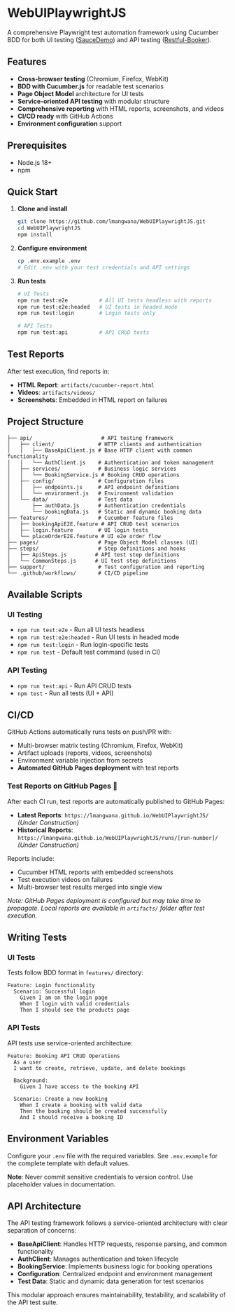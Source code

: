 # WebUIPlaywrightJS

A comprehensive Playwright test automation framework using Cucumber BDD for both UI testing ([SauceDemo](https://www.saucedemo.com/)) and API testing ([Restful-Booker](https://restful-booker.herokuapp.com/)).

##  Features

- **Cross-browser testing** (Chromium, Firefox, WebKit)
- **BDD with Cucumber.js** for readable test scenarios
- **Page Object Model** architecture for UI tests
- **Service-oriented API testing** with modular structure
- **Comprehensive reporting** with HTML reports, screenshots, and videos
- **CI/CD ready** with GitHub Actions
- **Environment configuration** support

##  Prerequisites

- Node.js 18+ 
- npm

##  Quick Start

1. **Clone and install**
   ```bash
   git clone https://github.com/lmangwana/WebUIPlaywrightJS.git
   cd WebUIPlaywrightJS
   npm install
   ```

2. **Configure environment**
   ```bash
   cp .env.example .env
   # Edit .env with your test credentials and API settings
   ```

3. **Run tests**
   ```bash
   # UI Tests
   npm run test:e2e          # All UI tests headless with reports
   npm run test:e2e:headed   # UI tests in headed mode
   npm run test:login        # Login tests only
   
   # API Tests
   npm run test:api          # API CRUD tests
   ```

##  Test Reports

After test execution, find reports in:
- **HTML Report**: `artifacts/cucumber-report.html`
- **Videos**: `artifacts/videos/`
- **Screenshots**: Embedded in HTML report on failures

##  Project Structure

```
├── api/                      # API testing framework
│   ├── client/              # HTTP clients and authentication
│   │   ├── BaseApiClient.js # Base HTTP client with common functionality
│   │   └── AuthClient.js    # Authentication and token management
│   ├── services/            # Business logic services
│   │   └── BookingService.js # Booking CRUD operations
│   ├── config/              # Configuration files
│   │   ├── endpoints.js     # API endpoint definitions
│   │   └── environment.js   # Environment validation
│   └── data/                # Test data
│       ├── authData.js      # Authentication credentials
│       └── bookingData.js   # Static and dynamic booking data
├── features/                # Cucumber feature files
│   ├── bookingApiE2E.feature # API CRUD test scenarios
│   ├── login.feature        # UI login tests
│   └── placeOrderE2E.feature # UI e2e order flow
├── pages/                   # Page Object Model classes (UI)
├── steps/                   # Step definitions and hooks
│   ├── ApiSteps.js         # API test step definitions
│   └── CommonSteps.js      # UI test step definitions
├── support/                 # Test configuration and reporting
└── .github/workflows/       # CI/CD pipeline
```

##  Available Scripts

### UI Testing
- `npm run test:e2e` - Run all UI tests headless
- `npm run test:e2e:headed` - Run UI tests in headed mode
- `npm run test:login` - Run login-specific tests
- `npm run test` - Default test command (used in CI)

### API Testing
- `npm run test:api` - Run API CRUD tests
- `npm test` - Run all tests (UI + API)

##  CI/CD

GitHub Actions automatically runs tests on push/PR with:
- Multi-browser matrix testing (Chromium, Firefox, WebKit)
- Artifact uploads (reports, videos, screenshots)
- Environment variable injection from secrets
- **Automated GitHub Pages deployment** with test reports

### **Test Reports on GitHub Pages** 🚧

After each CI run, test reports are automatically published to GitHub Pages:
- **Latest Reports**: `https://lmangwana.github.io/WebUIPlaywrightJS/` *(Under Construction)*
- **Historical Reports**: `https://lmangwana.github.io/WebUIPlaywrightJS/runs/[run-number]/` *(Under Construction)*

Reports include:
- Cucumber HTML reports with embedded screenshots
- Test execution videos on failures
- Multi-browser test results merged into single view

*Note: GitHub Pages deployment is configured but may take time to propagate. Local reports are available in `artifacts/` folder after test execution.*

##  Writing Tests

### UI Tests
Tests follow BDD format in `features/` directory:
```gherkin
Feature: Login functionality
  Scenario: Successful login
    Given I am on the login page
    When I login with valid credentials
    Then I should see the products page
```

### API Tests
API tests use service-oriented architecture:
```gherkin
Feature: Booking API CRUD Operations
  As a user
  I want to create, retrieve, update, and delete bookings

  Background:
    Given I have access to the booking API

  Scenario: Create a new booking
    When I create a booking with valid data
    Then the booking should be created successfully
    And I should receive a booking ID
```

##  Environment Variables

Configure your `.env` file with the required variables. See `.env.example` for the complete template with default values.

**Note**: Never commit sensitive credentials to version control. Use placeholder values in documentation.

##  API Architecture

The API testing framework follows a service-oriented architecture with clear separation of concerns:

- **BaseApiClient**: Handles HTTP requests, response parsing, and common functionality
- **AuthClient**: Manages authentication and token lifecycle
- **BookingService**: Implements business logic for booking operations
- **Configuration**: Centralized endpoint and environment management
- **Test Data**: Static and dynamic data generation for test scenarios

This modular approach ensures maintainability, testability, and scalability of the API test suite.

